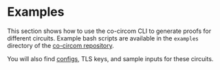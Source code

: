 # Examples

This section shows how to use the co-circom CLI to generate proofs for different
circuits. Example bash scripts are available in the `examples` directory of the
[co-circom repository](https://github.com/TaceoLabs/collaborative-circom/tree/main/collaborative-circom/examples).

You will also find [configs](./config.md), TLS keys, and sample
inputs for these circuits.

